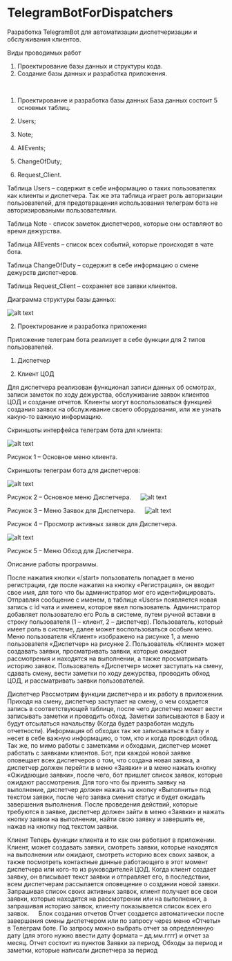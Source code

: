 # TelegramBotForDispatchers

Разработка TelegramBot для автоматизации диспетчеризации и обслуживания клиентов.

Виды проводимых работ
1.	Проектирование базы данных и структуры кода.
2.	Создание базы данных и разработка приложения.


 
1.	Проектирование и разработка базы данных
База данных состоит 5 основных таблиц.

1.	Users;

2.	Note;

3.	AllEvents;

4.	ChangeOfDuty;

5.	Request_Client.

Таблица Users – содержит в себе информацию о таких пользователях как клиенты и диспетчера. Так же эта таблица играет роль авторизации пользователей, для предотвращения использования телеграм бота не авторизироваными пользователями.

Таблица Note - список заметок диспетчеров, которые они оставляют во время дежурства.

Таблица AllEvents – список всех событий, которые происходят в чате бота.

Таблица ChangeOfDuty – содержит в себе информацию о смене дежурств диспетчеров. 

Таблица Request_Client – сохраняет все заявки клиентов.


Диаграмма структуры базы данных:  

![alt text](img/BD.png "BD.png")

2.	Проектирование и разработка приложения

Приложение телеграм бота реализует в себе функции для 2 типов пользователей. 

1.	Диспетчер

2.	Клиент ЦОД

Для диспетчера реализован функционал записи данных об осмотрах, записи заметок по ходу дежурства, обслуживание заявок клиентов ЦОД и создание отчетов.
Клиенты могут воспользоваться функцией создания заявок на обслуживание своего оборудования, или же узнать какую-то важную информацию.

Скриншоты интерфейса телеграм бота для клиента:      

![alt text](img/START.jpg "START.jpg")
         
Рисунок 1 – Основное меню клиента.

Скриншоты телеграм бота для диспетчеров:  

![alt text](img/START.jpg "START.jpg")

Рисунок 2 – Основное меню Диспетчера.
 
![alt text](img/START.jpg "START.jpg")
 
Рисунок 3 – Меню Заявок для Диспетчера.
 
![alt text](img/START.jpg "START.jpg")

Рисунок 4 – Просмотр активных заявок для Диспетчера.

![alt text](img/START.jpg "START.jpg")

Рисунок 5 – Меню Обход для Диспетчера.

Описание работы программы.

После нажатия кнопки «/start» пользователь попадает в меню регистрации, где после нажатия на кнопку «Регистрация», он вводит свое имя, для того что бы администратор мог его идентифицировать.
Отправляя сообщение с именем, в таблице «Users» появляется новая запись с id чата и именем, которое ввел пользователь. Администратор добавляет пользователю его Роль в системе, путем ручной вставки в строку пользователя (1 – клиент, 2 – диспетчер).
	Пользователь, который имеет роль в системе, далее может воспользоваться особым меню. Меню пользователя «Клиент» изображено на рисунке 1, а меню пользователя «Диспетчер» на рисунке 2.
Пользователь «Клиент» может создавать заявки, просматривать заявки, которые ожидают рассмотрения и находятся на выполнении, а также просматривать историю заявок. 
Пользователь «Диспетчер» может заступать на смену, сдавать смену, вести заметки по ходу дежурства, проводить обход ЦОД, и рассматривать заявки пользователей.

Диспетчер
Рассмотрим функции диспетчера и их работу в приложении. Приходя на смену, диспетчер заступает на смену, о чем создается запись в соответствующей таблице, после чего диспетчер может вести записывать заметки и проводить обход. Заметки записываются в Базу и будут отсылаться начальству (Когда будет разработан модуль отчетности). Информация об обходах так же записываться в базу и несет в себе важную информацию, о том, кто и когда проводил обход. 
Так же, по мимо работы с заметками и обходами, диспетчер может работать с заявками клиентов. Бот, при каждой новой заявке оповещает всех диспетчеров о том, что создана новая заявка, а диспетчер должен перейти в меню «Заявки» и в меню нажать кнопку «Ожидающие заявки», после чего, бот пришлет список заявок, которые ожидают рассмотрения. Для того что бы принять заявку на выполнение, диспетчер должен нажать на кнопку «Выполнить» под текстом заявки, после чего заявка сменит статус и будет ожидать завершения выполнения. После проведения действий, которые требуются в заявке, диспетчер должен зайти в меню «Заявки» и нажать кнопку заявки на выполнении, найти свою заявку и завершить ее, нажав на кнопку под текстом заявки.

Клиент
Теперь функции клиента и то как они работают в приложении. Клиент, может создавать заявки, смотреть заявки, которые находятся на выполнении или ожидают, смотреть историю всех своих заявок, а также посмотреть контактные данные работающего в этот момент диспетчера или кого-то из руководителей ЦОД. 
Когда клиент создает заявку, он вписывает текст заявки и отправляет его, в последствии, всем диспетчерам рассылается оповещение о создании новой заявки. Запрашивая список своих активных заявок, клиент получает все свои заявки, которые находятся на рассмотрении или на выполнении, а запрашивая историю заявок, клиенту показывается список всех его заявок.
 
Блок создания отчетов
Отчет создается автоматически после завершения смены диспетчером или по запросу через меню «Отчеты» в Телеграм боте. По запросу можно выбрать отчет за определенную дату (для этого нужно ввести дату формата – дд.мм.гггг) и отчет за месяц. Отчет состоит из пунктов Заявки за период, Обходы за период и заметки, которые написали диспетчера за период
